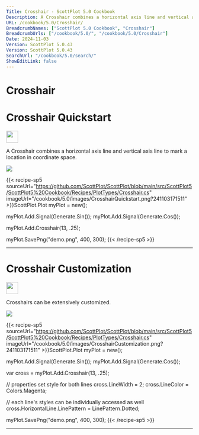 ```yaml
---
Title: Crosshair - ScottPlot 5.0 Cookbook
Description: A Crosshair combines a horizontal axis line and vertical axis line to mark a location in coordinate space.
URL: /cookbook/5.0/Crosshair/
BreadcrumbNames: ["ScottPlot 5.0 Cookbook", "Crosshair"]
BreadcrumbUrls: ["/cookbook/5.0/", "/cookbook/5.0/Crosshair"]
Date: 2024-11-03
Version: ScottPlot 5.0.43
Version: ScottPlot 5.0.43
SearchUrl: "/cookbook/5.0/search/"
ShowEditLink: false
---
```


<h1>Crosshair</h1>


<div class='d-flex align-items-center mt-5'>
<h1 class='me-2 text-dark my-0 border-0'>Crosshair Quickstart</h1>
<a href='/cookbook/5.0/Crosshair/CrosshairQuickstart' target='_blank'>
<img src='/images/icons/new-window.svg' style='height: 2rem;' class='new-window-icon'>
</a>
</div>

A Crosshair combines a horizontal axis line and vertical axis line to mark a location in coordinate space.

[![](/cookbook/5.0/images/CrosshairQuickstart.png?241103171511)](/cookbook/5.0/images/CrosshairQuickstart.png?241103171511)

{{< recipe-sp5 sourceUrl="https://github.com/ScottPlot/ScottPlot/blob/main/src/ScottPlot5/ScottPlot5%20Cookbook/Recipes/PlotTypes/Crosshair.cs" imageUrl="/cookbook/5.0/images/CrosshairQuickstart.png?241103171511" >}}ScottPlot.Plot myPlot = new();

myPlot.Add.Signal(Generate.Sin());
myPlot.Add.Signal(Generate.Cos());

myPlot.Add.Crosshair(13, .25);

myPlot.SavePng("demo.png", 400, 300);
{{< /recipe-sp5 >}}

<hr class='my-5 invisible'>



<div class='d-flex align-items-center mt-5'>
<h1 class='me-2 text-dark my-0 border-0'>Crosshair Customization</h1>
<a href='/cookbook/5.0/Crosshair/CrosshairCustomization' target='_blank'>
<img src='/images/icons/new-window.svg' style='height: 2rem;' class='new-window-icon'>
</a>
</div>

Crosshairs can be extensively customized.

[![](/cookbook/5.0/images/CrosshairCustomization.png?241103171511)](/cookbook/5.0/images/CrosshairCustomization.png?241103171511)

{{< recipe-sp5 sourceUrl="https://github.com/ScottPlot/ScottPlot/blob/main/src/ScottPlot5/ScottPlot5%20Cookbook/Recipes/PlotTypes/Crosshair.cs" imageUrl="/cookbook/5.0/images/CrosshairCustomization.png?241103171511" >}}ScottPlot.Plot myPlot = new();

myPlot.Add.Signal(Generate.Sin());
myPlot.Add.Signal(Generate.Cos());

var cross = myPlot.Add.Crosshair(13, .25);

// properties set style for both lines
cross.LineWidth = 2;
cross.LineColor = Colors.Magenta;

// each line's styles can be individually accessed as well
cross.HorizontalLine.LinePattern = LinePattern.Dotted;

myPlot.SavePng("demo.png", 400, 300);
{{< /recipe-sp5 >}}

<hr class='my-5 invisible'>


